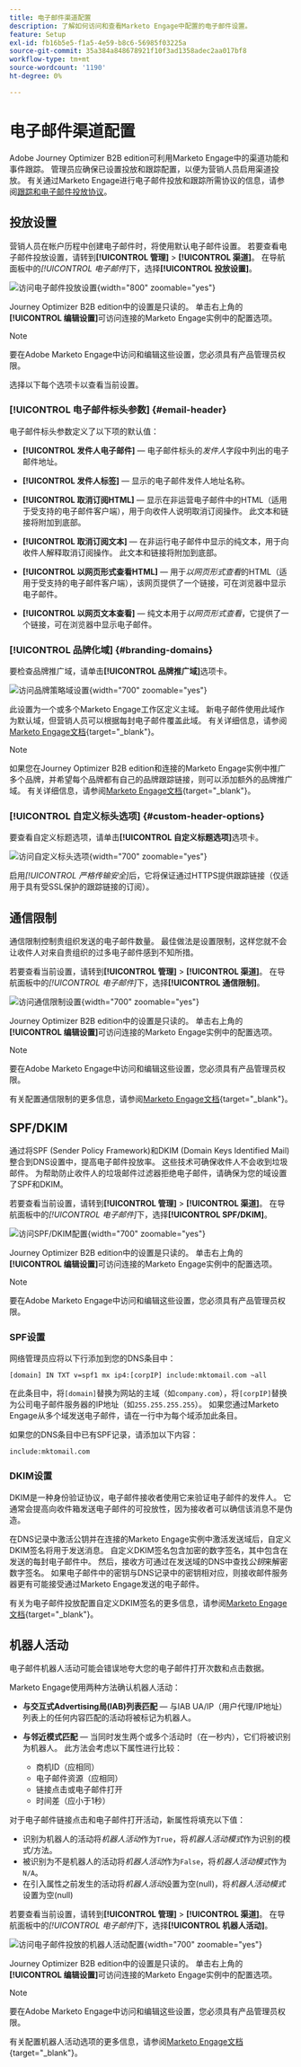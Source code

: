 ```yaml
---
title: 电子邮件渠道配置
description: 了解如何访问和查看Marketo Engage中配置的电子邮件设置。
feature: Setup
exl-id: fb16b5e5-f1a5-4e59-b8c6-56985f03225a
source-git-commit: 35a384a848678921f10f3ad1358adec2aa017bf8
workflow-type: tm+mt
source-wordcount: '1190'
ht-degree: 0%

---
```


# 电子邮件渠道配置

Adobe Journey Optimizer B2B edition可利用Marketo Engage中的渠道功能和事件跟踪。 管理员应确保已设置投放和跟踪配置，以便为营销人员启用渠道投放。 有关通过Marketo Engage进行电子邮件投放和跟踪所需协议的信息，请参阅[跟踪和电子邮件投放协议](../start/email-protocols.md)。

## 投放设置

营销人员在帐户历程中创建电子邮件时，将使用默认电子邮件设置。 若要查看电子邮件投放设置，请转到&#x200B;**[!UICONTROL 管理]** > **[!UICONTROL 渠道]**。 在导航面板中的&#x200B;_[!UICONTROL 电子邮件]_&#x200B;下，选择&#x200B;**[!UICONTROL 投放设置]**。

![访问电子邮件投放设置](./assets/config-email-delivery-email-header.png){width="800" zoomable="yes"}

Journey Optimizer B2B edition中的设置是只读的。 单击右上角的&#x200B;**[!UICONTROL 编辑设置]**&#x200B;可访问连接的Marketo Engage实例中的配置选项。

>[!NOTE]
>
>要在Adobe Marketo Engage中访问和编辑这些设置，您必须具有产品管理员权限。

选择以下每个选项卡以查看当前设置。

### [!UICONTROL 电子邮件标头参数] {#email-header}

电子邮件标头参数定义了以下项的默认值：

* **[!UICONTROL 发件人电子邮件]** — 电子邮件标头的&#x200B;_发件人_&#x200B;字段中列出的电子邮件地址。

* **[!UICONTROL 发件人标签]** — 显示的电子邮件发件人地址名称。

* **[!UICONTROL 取消订阅HTML]** — 显示在非运营电子邮件中的HTML（适用于受支持的电子邮件客户端），用于向收件人说明取消订阅操作。 此文本和链接将附加到底部。

* **[!UICONTROL 取消订阅文本]** — 在非运行电子邮件中显示的纯文本，用于向收件人解释取消订阅操作。 此文本和链接将附加到底部。

* **[!UICONTROL 以网页形式查看HTML]** — 用于&#x200B;_以网页形式查看_&#x200B;的HTML（适用于受支持的电子邮件客户端），该网页提供了一个链接，可在浏览器中显示电子邮件。

* **[!UICONTROL 以网页文本查看]** — 纯文本用于&#x200B;_以网页形式查看_，它提供了一个链接，可在浏览器中显示电子邮件。

### [!UICONTROL 品牌化域] {#branding-domains}

要检查品牌推广域，请单击&#x200B;**[!UICONTROL 品牌推广域]**&#x200B;选项卡。

![访问品牌策略域设置](./assets/config-email-delivery-branding-domains.png){width="700" zoomable="yes"}

此设置为一个或多个Marketo Engage工作区定义主域。 新电子邮件使用此域作为默认域，但营销人员可以根据每封电子邮件覆盖此域。 有关详细信息，请参阅[Marketo Engage文档](https://experienceleague.adobe.com/en/docs/marketo/using/product-docs/administration/email-setup/add-multiple-branding-domains/edit-your-default-branding-domain){target="_blank"}。

>[!NOTE]
>
>如果您在Journey Optimizer B2B edition和连接的Marketo Engage实例中推广多个品牌，并希望每个品牌都有自己的品牌跟踪链接，则可以添加额外的品牌推广域。 有关详细信息，请参阅[Marketo Engage文档](https://experienceleague.adobe.com/en/docs/marketo/using/product-docs/administration/email-setup/add-multiple-branding-domains/add-an-additional-branding-domain){target="_blank"}。

### [!UICONTROL 自定义标头选项] {#custom-header-options}

要查看自定义标题选项，请单击&#x200B;**[!UICONTROL 自定义标题选项]**&#x200B;选项卡。

![访问自定义标头选项](./assets/config-email-delivery-custom-header.png){width="700" zoomable="yes"}

启用&#x200B;_[!UICONTROL 严格传输安全]_&#x200B;后，它将保证通过HTTPS提供跟踪链接（仅适用于具有受SSL保护的跟踪链接的订阅）。

## 通信限制

通信限制控制贵组织发送的电子邮件数量。 最佳做法是设置限制，这样您就不会让收件人对来自贵组织的过多电子邮件感到不知所措。

若要查看当前设置，请转到&#x200B;**[!UICONTROL 管理]** > **[!UICONTROL 渠道]**。 在导航面板中的&#x200B;_[!UICONTROL 电子邮件]_&#x200B;下，选择&#x200B;**[!UICONTROL 通信限制]**。

![访问通信限制设置](./assets/config-email-communication-limits.png){width="700" zoomable="yes"}

Journey Optimizer B2B edition中的设置是只读的。 单击右上角的&#x200B;**[!UICONTROL 编辑设置]**&#x200B;可访问连接的Marketo Engage实例中的配置选项。

>[!NOTE]
>
>要在Adobe Marketo Engage中访问和编辑这些设置，您必须具有产品管理员权限。

有关配置通信限制的更多信息，请参阅[Marketo Engage文档](https://experienceleague.adobe.com/en/docs/marketo/using/product-docs/administration/email-setup/enable-communication-limits){target="_blank"}。

## SPF/DKIM

通过将SPF (Sender Policy Framework)和DKIM (Domain Keys Identified Mail)整合到DNS设置中，提高电子邮件投放率。 这些技术可确保收件人不会收到垃圾邮件。 为帮助防止收件人的垃圾邮件过滤器拒绝电子邮件，请确保为您的域设置了SPF和DKIM。

若要查看当前设置，请转到&#x200B;**[!UICONTROL 管理]** > **[!UICONTROL 渠道]**。 在导航面板中的&#x200B;_[!UICONTROL 电子邮件]_&#x200B;下，选择&#x200B;**[!UICONTROL SPF/DKIM]**。

![访问SPF/DKIM配置](./assets/config-email-spf-dkim.png){width="700" zoomable="yes"}

Journey Optimizer B2B edition中的设置是只读的。 单击右上角的&#x200B;**[!UICONTROL 编辑设置]**&#x200B;可访问连接的Marketo Engage实例中的配置选项。

>[!NOTE]
>
>要在Adobe Marketo Engage中访问和编辑这些设置，您必须具有产品管理员权限。

### SPF设置

网络管理员应将以下行添加到您的DNS条目中：

`[domain] IN TXT v=spf1 mx ip4:[corpIP] include:mktomail.com ~all`

在此条目中，将`[domain]`替换为网站的主域（如`company.com`），将`[corpIP]`替换为公司电子邮件服务器的IP地址（如`255.255.255.255`）。 如果您通过Marketo Engage从多个域发送电子邮件，请在一行中为每个域添加此条目。

如果您的DNS条目中已有SPF记录，请添加以下内容：

`include:mktomail.com`

### DKIM设置

DKIM是一种身份验证协议，电子邮件接收者使用它来验证电子邮件的发件人。 它通常会提高向收件箱发送电子邮件的可投放性，因为接收者可以确信该消息不是伪造。

在DNS记录中激活公钥并在连接的Marketo Engage实例中激活发送域后，自定义DKIM签名将用于发送消息。 自定义DKIM签名包含加密的数字签名，其中包含在发送的每封电子邮件中。 然后，接收方可通过在发送域的DNS中查找&#x200B;_公钥_&#x200B;来解密数字签名。 如果电子邮件中的密钥与DNS记录中的密钥相对应，则接收邮件服务器更有可能接受通过Marketo Engage发送的电子邮件。

有关为电子邮件投放配置自定义DKIM签名的更多信息，请参阅[Marketo Engage文档](https://experienceleague.adobe.com/zh-hans/docs/marketo/using/product-docs/email-marketing/deliverability/set-up-a-custom-dkim-signature){target="_blank"}。

## 机器人活动

电子邮件机器人活动可能会错误地夸大您的电子邮件打开次数和点击数据。

Marketo Engage使用两种方法确认机器人活动：

* **与交互式Advertising局(IAB)列表匹配** — 与IAB UA/IP（用户代理/IP地址）列表上的任何内容匹配的活动将被标记为机器人。

* **与邻近模式匹配** — 当同时发生两个或多个活动时（在一秒内），它们将被识别为机器人。 此方法会考虑以下属性进行比较：

   * 商机ID（应相同）
   * 电子邮件资源（应相同）
   * 链接点击或电子邮件打开
   * 时间差（应小于1秒）

对于电子邮件链接点击和电子邮件打开活动，新属性将填充以下值：

* 识别为机器人的活动将&#x200B;_机器人活动_&#x200B;作为`True`，将&#x200B;_机器人活动模式_&#x200B;作为识别的模式/方法。
* 被识别为不是机器人的活动将&#x200B;_机器人活动_&#x200B;作为`False`，将&#x200B;_机器人活动模式_&#x200B;作为`N/A`。
* 在引入属性之前发生的活动将&#x200B;_机器人活动_&#x200B;设置为空(null)，将&#x200B;_机器人活动模式_&#x200B;设置为空(null)

若要查看当前设置，请转到&#x200B;**[!UICONTROL 管理]** > **[!UICONTROL 渠道]**。 在导航面板中的&#x200B;_[!UICONTROL 电子邮件]_&#x200B;下，选择&#x200B;**[!UICONTROL 机器人活动]**。

![访问电子邮件投放的机器人活动配置](./assets/config-email-bot-activity.png){width="700" zoomable="yes"}

Journey Optimizer B2B edition中的设置是只读的。 单击右上角的&#x200B;**[!UICONTROL 编辑设置]**&#x200B;可访问连接的Marketo Engage实例中的配置选项。

>[!NOTE]
>
>要在Adobe Marketo Engage中访问和编辑这些设置，您必须具有产品管理员权限。

有关配置机器人活动选项的更多信息，请参阅[Marketo Engage文档](https://experienceleague.adobe.com/en/docs/marketo/using/product-docs/administration/email-setup/filtering-email-bot-activity#select-filter-type){target="_blank"}。

